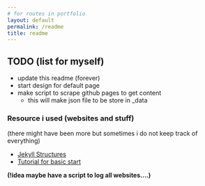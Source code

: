 ```yaml
---
# for routes in portfolio
layout: default
permalink: /readme
title: readme
---
```

## TODO (list for myself)
- update this readme (forever)
- start design for default page
- make script to scrape github pages to get content
  - this will make json file to be store in _data

### Resource i used (websites and stuff)
(there might have been more but sometimes i do not keep track of everything)
- [Jekyll Structures](https://jekyllrb.com/docs/structure/)
- [Tutorial for basic start](http://jmcglone.com/guides/github-pages/)

__(!idea maybe have a script to log all websites....)__
